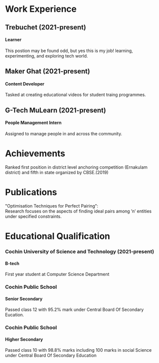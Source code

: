 

# Work Experience
<div>
<h2>Trebuchet (2021-present)</h2>
<h4 >Learner</h4>
This postion may be found odd, but yes this is my job! learning, experimenting, and exploring tech world.
</div>
<div>
<h2>Maker Ghat (2021-present)</h2>
<h4 >Content Developer</h4>
Tasked at creating educational videos for student traing programmes.
</div>
<div>
<h2>G-Tech MuLearn (2021-present)</h2>
<h4 >People Management Intern</h4>
Assigned to manage people in and across the community.  
</div>


 <h1>Achievements</h1>

Ranked first position in district level anchoring competition (Ernakulam district) and fifth in state organized by CBSE.(2019)

<h1>Publications</h1>

"Optimisation Techniques for Perfect Pairing":<br>
	Research focuses on the aspects of finding ideal pairs among ’n’ entities under specified constraints.


<h1>Educational Qualification</h1>
<h3>Cochin University of Science and Technology (2021-present)</h3>
<h4>B-tech</h4>
First year student at Computer Science Department
<h3>Cochin Public School</h3>
<h4>Senior Secondary</h4>
Passed class 12 with 95.2% mark under Central Board Of Secondary Eucation.
<h3>Cochin Public School</h3>
<h4>Higher Secondary</h4>
Passed class 10 with 98.8% marks including 100 marks in social
 Science under Central Board Of Secondary Education


